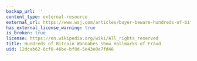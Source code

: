 ```yaml
---
backup_url: ''
content_type: external-resource
external_url: https://www.wsj.com/articles/buyer-beware-hundreds-of-bitcoin-wannabes-show-hallmarks-of-fraud-1526573115
has_external_license_warning: true
is_broken: true
license: https://en.wikipedia.org/wiki/All_rights_reserved
title: Hundreds of Bitcoin Wannabes Show Hallmarks of Fraud
uid: 12dcab62-6cf0-46be-bf8d-5e43e0e7fd46
---
```

